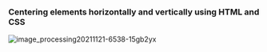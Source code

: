 <h3>Centering elements horizontally and vertically using HTML and CSS</h3>

![image_processing20211121-6538-15gb2yx](https://github.com/JamilaHajAhmad/centering-elements/assets/124258273/16879930-64eb-4e65-a992-3fdc87a41c3d)
